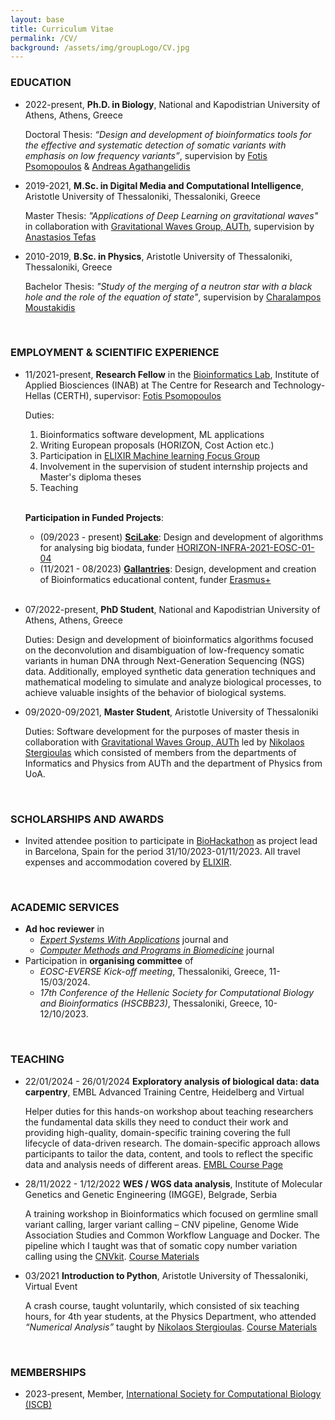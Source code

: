 ```yaml
---
layout: base
title: Curriculum Vitae
permalink: /CV/
background: /assets/img/groupLogo/CV.jpg
---
```


### EDUCATION
<p style="margin-bottom:15px"></p>

- 2022-present,    **Ph.D. in Biology**, National and Kapodistrian University of Athens, Athens, Greece

   Doctoral Thesis: *“Design and development of bioinformatics tools for the effective and systematic detection of somatic variants with emphasis on low frequency variants”*, supervision by [Fotis Psomopoulos](https://scholar.google.gr/citations?user=Fp0LAqsAAAAJ&hl=en) & [Andreas Agathangelidis](https://scholar.google.it/citations?user=IhoRB4AAAAAJ&hl=en)

- 2019-2021,    **M.Sc. in Digital Media and Computational Intelligence**, Aristotle University of Thessaloniki, Thessaloniki, Greece

   Master Thesis: *"Applications of Deep Learning on gravitational waves"* in collaboration with [Gravitational Waves Group, AUTh](https://niksterg.github.io/gw-group/), supervision by [Anastasios Tefas](https://scholar.google.com/citations?user=4stOS3YAAAAJ&hl=en)

- 2010-2019,    **B.Sc. in Physics**, Aristotle University of Thessaloniki, Thessaloniki, Greece

   Bachelor Thesis: *"Study of the merging of a neutron star with a black hole and the role of the equation of state"*, supervision by [Charalampos Moustakidis](https://scholar.google.com/citations?user=7qdKh78AAAAJ&hl=en)

<br />

### EMPLOYMENT & SCIENTIFIC EXPERIENCE
<p style="margin-bottom:15px"></p>

- 11/2021-present,  **Research Fellow** in the [Bioinformatics Lab](https://biodataanalysisgroup.github.io/), Institute of Applied Biosciences (INAB) at The Centre for Research and Technology-Hellas (CERTH), supervisor: [Fotis Psomopoulos](https://scholar.google.gr/citations?user=Fp0LAqsAAAAJ&hl=en)

   Duties: 
   
   1. Bioinformatics software development, ML applications
   2. Writing European proposals  (HORIZON, Cost Action etc.)
   3. Participation in [ELIXIR Machine learning Focus Group](https://elixir-europe.org/focus-groups/machine-learning) 
   4. Involvement in the supervision of student internship projects and Master's diploma theses 
   5. Teaching 
<br/><br/>

   **Participation in Funded Projects**:

    - (09/2023 - present) [**SciLake**](https://ec.europa.eu/info/funding-tenders/opportunities/portal/screen/how-to-participate/org-details/999999999/project/101058573/program/43108390/details): Design and development of algorithms for analysing big biodata, funder [HORIZON-INFRA-2021-EOSC-01-04](https://ec.europa.eu/info/funding-tenders/opportunities/portal/screen/opportunities/topic-details/horizon-infra-2021-eosc-01-04)
    - (11/2021 - 08/2023) [**Gallantries**](https://gallantries.github.io/): Design, development and creation of Bioinformatics educational content, funder [Erasmus+](https://ec.europa.eu/programmes/erasmus-plus/node_en)
<br/><br/>

- 07/2022-present, 	**PhD Student**, National and Kapodistrian University of Athens, Athens, Greece

   Duties: Design and development of bioinformatics algorithms focused on the deconvolution and disambiguation of low-frequency somatic variants in human DNA through Next-Generation Sequencing (NGS) data. Additionally, employed synthetic data generation techniques and mathematical modeling to simulate and analyze biological processes, to achieve valuable insights of the behavior of biological systems. 

- 09/2020-09/2021, 	**Master Student**, Aristotle University of Thessaloniki

   Duties: Software development for the purposes of master thesis in collaboration with [Gravitational Waves Group, AUTh](https://niksterg.github.io/gw-group/) led by [Nikolaos Stergioulas](https://scholar.google.gr/citations?user=AXlRP8EAAAAJ&hl=el) which consisted of members from the departments of Informatics and Physics from AUTh and the department of Physics from UoA.

<br />

### SCHOLARSHIPS AND AWARDS
<p style="margin-bottom:15px"></p>

- Invited attendee position to participate in [BioHackathon](https://biohackathon-europe.org/) as project lead in Barcelona, Spain for the period 31/10/2023-01/11/2023. All travel expenses and accommodation covered by [ELIXIR](https://elixir-europe.org/).

<br />

### ACADEMIC SERVICES
<p style="margin-bottom:15px"></p>

- **Ad hoc reviewer** in
   - [*Expert Systems With Applications*](https://www.sciencedirect.com/journal/expert-systems-with-applications) journal and
   - [*Computer Methods and Programs in Biomedicine*](https://www.sciencedirect.com/journal/computer-methods-and-programs-in-biomedicine) journal
- Participation in **organising committee** of
  - *EOSC-EVERSE Kick-off meeting*, Thessaloniki, Greece, 11-15/03/2024.
  - *17th Conference of the Hellenic Society for Computational Biology and Bioinformatics (HSCBB23)*, Thessaloniki, Greece, 10-12/10/2023.

<br />

### TEACHING
<p style="margin-bottom:15px"></p>

- 22/01/2024 - 26/01/2024 	**Exploratory analysis of biological data: data carpentry**, EMBL Advanced Training Centre, Heidelberg and Virtual

     Helper duties for this hands-on workshop about teaching researchers the fundamental data skills they need to conduct their work and providing high-quality, domain-specific training covering the full lifecycle of data-driven research. The domain-specific approach allows participants to tailor the data, content, and tools to reflect the specific data and analysis needs of different areas. [EMBL Course Page](https://www.embl.org/about/info/course-and-conference-office/events/dtc24-01/#vf-tabs__section-speakers)


- 28/11/2022 - 1/12/2022 	**WES / WGS data analysis**, Institute of Molecular Genetics and Genetic Engineering (IMGGE), Belgrade, Serbia

   A training workshop in Bioinformatics which focused on germline small variant calling, larger variant calling – CNV pipeline, Genome Wide Association Studies and Common Workflow Language and Docker. The pipeline which I taught was that of somatic copy number variation calling using the [CNVkit](https://cnvkit.readthedocs.io/en/stable/). [Course Materials](https://github.com/BiodataAnalysisGroup/IMGGE-WES-WGS-data-analysis-workshop)


- 03/2021 	**Introduction to Python**, Aristotle University of Thessaloniki, Virtual Event

   A crash course, taught voluntarily, which consisted of six teaching hours, for 4th year students, at the Physics Department, who attended *“Numerical Analysis”* taught by [Nikolaos Stergioulas](https://scholar.google.gr/citations?user=AXlRP8EAAAAJ&hl=el). [Course Materials](https://github.com/sfragkoul/Python_Intro)

<br />


### MEMBERSHIPS
<p style="margin-bottom:15px"></p>

- 2023-present, Member, [International Society for Computational Biology (ISCB)](https://www.iscb.org/)
